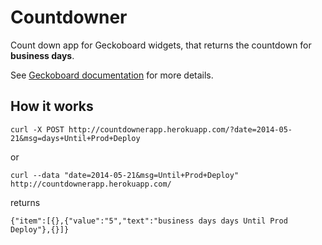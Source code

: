 # Countdowner

Count down app for Geckoboard widgets, that returns the countdown for
**business days**.

See [Geckoboard documentation](http://www.geckoboard.com/developers/custom-widgets/widget-types/rag-numbers-only) for more details.


## How it works

`curl -X POST http://countdownerapp.herokuapp.com/?date=2014-05-21&msg=days+Until+Prod+Deploy`

or

`curl --data "date=2014-05-21&msg=Until+Prod+Deploy" http://countdownerapp.herokuapp.com/`

returns

`{"item":[{},{"value":"5","text":"business days days Until Prod Deploy"},{}]}`
